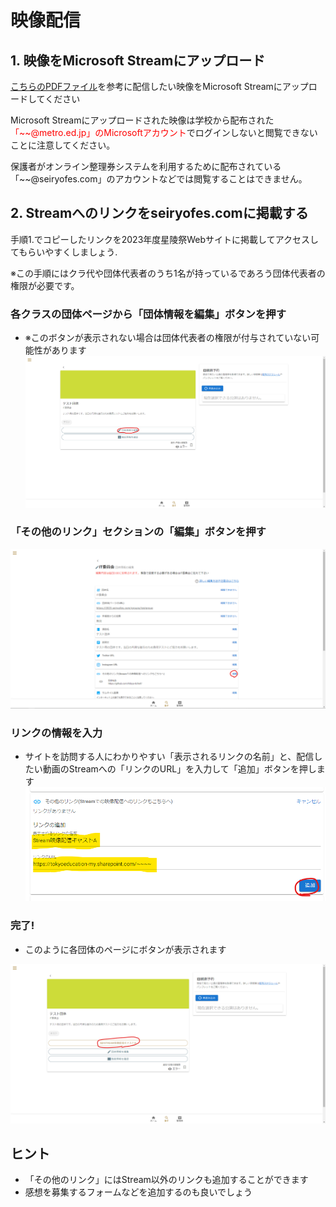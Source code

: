 # 映像配信
## 1. 映像をMicrosoft Streamにアップロード
[こちらのPDFファイル](Stream.pdf)を参考に配信したい映像をMicrosoft Streamにアップロードしてください

Microsoft Streamにアップロードされた映像は学校から配布された<span style="color:red">「~~@metro.ed.jp」のMicrosoftアカウント</span>でログインしないと閲覧できないことに注意してください。

保護者がオンライン整理券システムを利用するために配布されている「~~@seiryofes.com」のアカウントなどでは閲覧することはできません。

## 2. Streamへのリンクをseiryofes.comに掲載する
手順1.でコピーしたリンクを2023年度星陵祭Webサイトに掲載してアクセスしてもらいやすくしましょう.

※この手順にはクラ代や団体代表者のうち1名が持っているであろう団体代表者の権限が必要です。

### 各クラスの団体ページから「団体情報を編集」ボタンを押す
- ※このボタンが表示されない場合は団体代表者の権限が付与されていない可能性があります
![団体情報を編集](images/video_stream1.png)

### 「その他のリンク」セクションの「編集」ボタンを押す
![その他のリンクを編集](images/video_stream2.png)

### リンクの情報を入力
- サイトを訪問する人にわかりやすい「表示されるリンクの名前」と、配信したい動画のStreamへの「リンクのURL」を入力して「追加」ボタンを押します
![リンクの情報を入力](images/video_stream3.png)

### 完了!

- このように各団体のページにボタンが表示されます

![完了](images/video_stream4.png)

## ヒント

- 「その他のリンク」にはStream以外のリンクも追加することができます
- 感想を募集するフォームなどを追加するのも良いでしょう